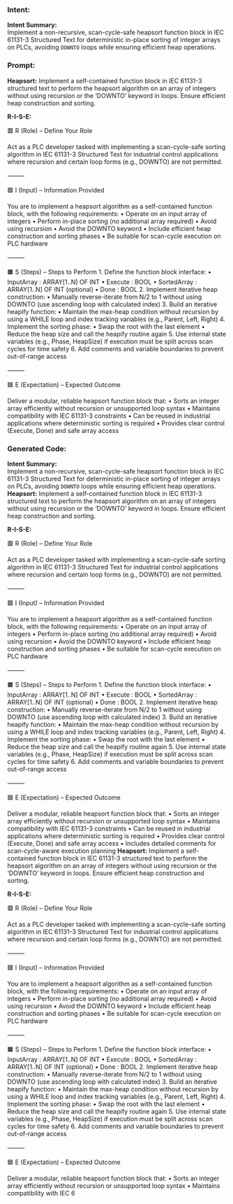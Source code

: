 ### Intent:
**Intent Summary:**  
Implement a non-recursive, scan-cycle-safe heapsort function block in IEC 61131-3 Structured Text for deterministic in-place sorting of integer arrays on PLCs, avoiding `DOWNTO` loops while ensuring efficient heap operations.

### Prompt:
**Heapsort:**
Implement a self-contained function block in IEC 61131-3 structured text to perform the heapsort algorithm on an array of integers without using recursion or the ‘DOWNTO’ keyword in loops. Ensure efficient heap construction and sorting.

**R-I-S-E:**

🟥 R (Role) – Define Your Role

Act as a PLC developer tasked with implementing a scan-cycle-safe sorting algorithm in IEC 61131-3 Structured Text for industrial control applications where recursion and certain loop forms (e.g., DOWNTO) are not permitted.

⸻

🟩 I (Input) – Information Provided

You are to implement a heapsort algorithm as a self-contained function block, with the following requirements:
	•	Operate on an input array of integers
	•	Perform in-place sorting (no additional array required)
	•	Avoid using recursion
	•	Avoid the DOWNTO keyword
	•	Include efficient heap construction and sorting phases
	•	Be suitable for scan-cycle execution on PLC hardware

⸻

🟧 S (Steps) – Steps to Perform
	1.	Define the function block interface:
	•	InputArray : ARRAY[1..N] OF INT
	•	Execute : BOOL
	•	SortedArray : ARRAY[1..N] OF INT (optional)
	•	Done : BOOL
	2.	Implement iterative heap construction:
	•	Manually reverse-iterate from N/2 to 1 without using DOWNTO (use ascending loop with calculated index)
	3.	Build an iterative heapify function:
	•	Maintain the max-heap condition without recursion by using a WHILE loop and index tracking variables (e.g., Parent, Left, Right)
	4.	Implement the sorting phase:
	•	Swap the root with the last element
	•	Reduce the heap size and call the heapify routine again
	5.	Use internal state variables (e.g., Phase, HeapSize) if execution must be split across scan cycles for time safety
	6.	Add comments and variable boundaries to prevent out-of-range access

⸻

🟦 E (Expectation) – Expected Outcome

Deliver a modular, reliable heapsort function block that:
	•	Sorts an integer array efficiently without recursion or unsupported loop syntax
	•	Maintains compatibility with IEC 61131-3 constraints
	•	Can be reused in industrial applications where deterministic sorting is required
	•	Provides clear control (Execute, Done) and safe array access

### Generated Code:
**Intent Summary:**  
Implement a non-recursive, scan-cycle-safe heapsort function block in IEC 61131-3 Structured Text for deterministic in-place sorting of integer arrays on PLCs, avoiding `DOWNTO` loops while ensuring efficient heap operations.
**Heapsort:**
Implement a self-contained function block in IEC 61131-3 structured text to perform the heapsort algorithm on an array of integers without using recursion or the ‘DOWNTO’ keyword in loops. Ensure efficient heap construction and sorting.

**R-I-S-E:**

🟥 R (Role) – Define Your Role

Act as a PLC developer tasked with implementing a scan-cycle-safe sorting algorithm in IEC 61131-3 Structured Text for industrial control applications where recursion and certain loop forms (e.g., DOWNTO) are not permitted.

⸻

🟩 I (Input) – Information Provided

You are to implement a heapsort algorithm as a self-contained function block, with the following requirements:
	•	Operate on an input array of integers
	•	Perform in-place sorting (no additional array required)
	•	Avoid using recursion
	•	Avoid the DOWNTO keyword
	•	Include efficient heap construction and sorting phases
	•	Be suitable for scan-cycle execution on PLC hardware

⸻

🟧 S (Steps) – Steps to Perform
	1.	Define the function block interface:
	•	InputArray : ARRAY[1..N] OF INT
	•	Execute : BOOL
	•	SortedArray : ARRAY[1..N] OF INT (optional)
	•	Done : BOOL
	2.	Implement iterative heap construction:
	•	Manually reverse-iterate from N/2 to 1 without using DOWNTO (use ascending loop with calculated index)
	3.	Build an iterative heapify function:
	•	Maintain the max-heap condition without recursion by using a WHILE loop and index tracking variables (e.g., Parent, Left, Right)
	4.	Implement the sorting phase:
	•	Swap the root with the last element
	•	Reduce the heap size and call the heapify routine again
	5.	Use internal state variables (e.g., Phase, HeapSize) if execution must be split across scan cycles for time safety
	6.	Add comments and variable boundaries to prevent out-of-range access

⸻

🟦 E (Expectation) – Expected Outcome

Deliver a modular, reliable heapsort function block that:
	•	Sorts an integer array efficiently without recursion or unsupported loop syntax
	•	Maintains compatibility with IEC 61131-3 constraints
	•	Can be reused in industrial applications where deterministic sorting is required
	•	Provides clear control (Execute, Done) and safe array access
	•	Includes detailed comments for scan-cycle-aware execution planning
**Heapsort:**
Implement a self-contained function block in IEC 61131-3 structured text to perform the heapsort algorithm on an array of integers without using recursion or the ‘DOWNTO’ keyword in loops. Ensure efficient heap construction and sorting.

**R-I-S-E:**

🟥 R (Role) – Define Your Role

Act as a PLC developer tasked with implementing a scan-cycle-safe sorting algorithm in IEC 61131-3 Structured Text for industrial control applications where recursion and certain loop forms (e.g., DOWNTO) are not permitted.

⸻

🟩 I (Input) – Information Provided

You are to implement a heapsort algorithm as a self-contained function block, with the following requirements:
	•	Operate on an input array of integers
	•	Perform in-place sorting (no additional array required)
	•	Avoid using recursion
	•	Avoid the DOWNTO keyword
	•	Include efficient heap construction and sorting phases
	•	Be suitable for scan-cycle execution on PLC hardware

⸻

🟧 S (Steps) – Steps to Perform
	1.	Define the function block interface:
	•	InputArray : ARRAY[1..N] OF INT
	•	Execute : BOOL
	•	SortedArray : ARRAY[1..N] OF INT (optional)
	•	Done : BOOL
	2.	Implement iterative heap construction:
	•	Manually reverse-iterate from N/2 to 1 without using DOWNTO (use ascending loop with calculated index)
	3.	Build an iterative heapify function:
	•	Maintain the max-heap condition without recursion by using a WHILE loop and index tracking variables (e.g., Parent, Left, Right)
	4.	Implement the sorting phase:
	•	Swap the root with the last element
	•	Reduce the heap size and call the heapify routine again
	5.	Use internal state variables (e.g., Phase, HeapSize) if execution must be split across scan cycles for time safety
	6.	Add comments and variable boundaries to prevent out-of-range access

⸻

🟦 E (Expectation) – Expected Outcome

Deliver a modular, reliable heapsort function block that:
	•	Sorts an integer array efficiently without recursion or unsupported loop syntax
	•	Maintains compatibility with IEC 6
